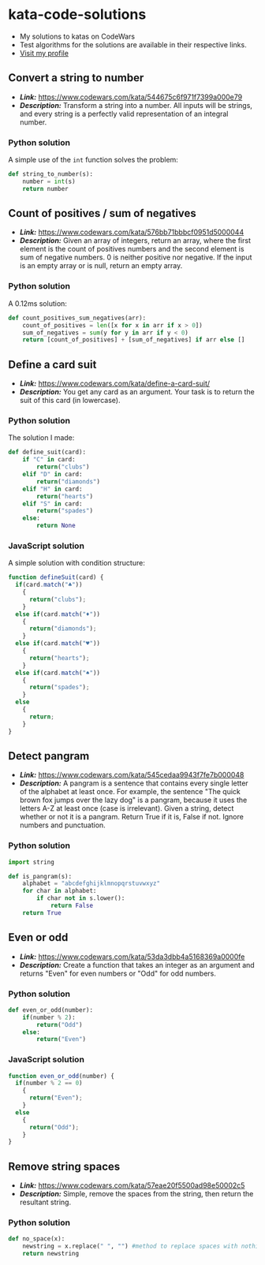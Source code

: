 # kata-code-solutions
- My solutions to katas on CodeWars
- Test algorithms for the solutions are available in their respective links.
- [Visit my profile](https://www.codewars.com/users/mfelipegs)

## Convert a string to number
- ***Link:*** https://www.codewars.com/kata/544675c6f971f7399a000e79
- ***Description:*** Transform a string into a number. All inputs will be strings, and every string is a perfectly valid representation of an integral number.
### Python solution
A simple use of the ```int``` function solves the problem:
```python
def string_to_number(s):
    number = int(s)
    return number

```

## Count of positives / sum of negatives
- ***Link:*** https://www.codewars.com/kata/576bb71bbbcf0951d5000044
- ***Description:*** Given an array of integers, return an array, where the first element is the count of positives numbers and the second element is sum of negative numbers. 0 is neither positive nor negative. If the input is an empty array or is null, return an empty array.
### Python solution
A 0.12ms solution:
```python
def count_positives_sum_negatives(arr):
    count_of_positives = len([x for x in arr if x > 0])
    sum_of_negatives = sum(y for y in arr if y < 0)
    return [count_of_positives] + [sum_of_negatives] if arr else []
```

## Define a card suit
- ***Link:*** https://www.codewars.com/kata/define-a-card-suit/
- ***Description:*** You get any card as an argument. Your task is to return the suit of this card (in lowercase).
### Python solution
The solution I made:
```python
def define_suit(card):
    if "C" in card:
        return("clubs")
    elif "D" in card:
        return("diamonds")
    elif "H" in card:
        return("hearts")
    elif "S" in card:
        return("spades")
    else:
        return None
```

### JavaScript solution
A simple solution with condition structure:
```js
function defineSuit(card) {
  if(card.match("♣"))
    {
      return("clubs");
    }
  else if(card.match("♦"))
    {
      return("diamonds");
    }
  else if(card.match("♥"))
    {
      return("hearts");
    }
  else if(card.match("♠"))
    {
      return("spades");
    }
  else
    {
      return;
    }
}
```

## Detect pangram
- ***Link:*** https://www.codewars.com/kata/545cedaa9943f7fe7b000048
- ***Description:*** A pangram is a sentence that contains every single letter of the alphabet at least once. For example, the sentence "The quick brown fox jumps over the lazy dog" is a pangram, because it uses the letters A-Z at least once (case is irrelevant). Given a string, detect whether or not it is a pangram. Return True if it is, False if not. Ignore numbers and punctuation.
### Python solution
```python
import string

def is_pangram(s):
    alphabet = "abcdefghijklmnopqrstuvwxyz"
    for char in alphabet:
        if char not in s.lower():
            return False
    return True

```

## Even or odd
- ***Link:*** https://www.codewars.com/kata/53da3dbb4a5168369a0000fe
- ***Description:*** Create a function that takes an integer as an argument and returns "Even" for even numbers or "Odd" for odd numbers.
### Python solution
```python
def even_or_odd(number):
    if(number % 2):
        return("Odd")
    else:
        return("Even")

```
### JavaScript solution
```js
function even_or_odd(number) {
  if(number % 2 == 0)
    {
      return("Even");
    }
  else
    {
      return("Odd");
    }
}

```

## Remove string spaces
- ***Link:*** https://www.codewars.com/kata/57eae20f5500ad98e50002c5
- ***Description:*** Simple, remove the spaces from the string, then return the resultant string.
### Python solution
```python
def no_space(x):
    newstring = x.replace(" ", "") #method to replace spaces with nothing
    return newstring

```
